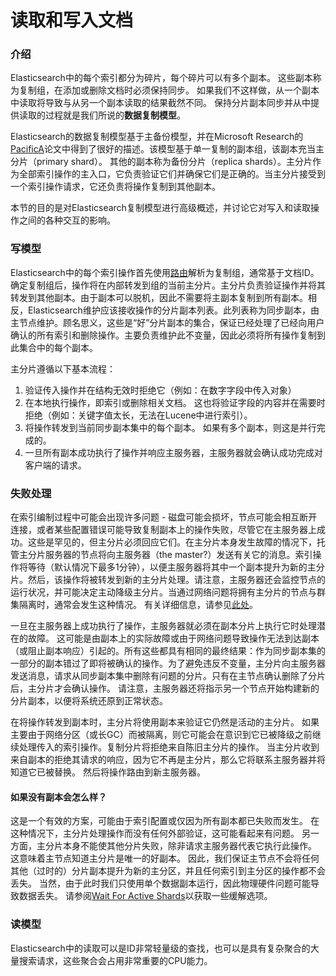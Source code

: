 # 读取和写入文档

### 介绍

Elasticsearch中的每个索引都分为碎片，每个碎片可以有多个副本。 这些副本称为复制组，在添加或删除文档时必须保持同步。 如果我们不这样做，从一个副本中读取将导致与从另一个副本读取的结果截然不同。 保持分片副本同步并从中提供读取的过程就是我们所说的**数据复制模型**。

Elasticsearch的数据复制模型基于主备份模型，并在Microsoft Research的[PacificA](https://www.microsoft.com/en-us/research/publication/pacifica-replication-in-log-based-distributed-storage-systems/)论文中得到了很好的描述。该模型基于单一复制的副本组，该副本充当主分片（primary shard）。 其他的副本称为备份分片（replica shards）。主分片作为全部索引操作的主入口，它负责验证它们并确保它们是正确的。当主分片接受到一个索引操作请求，它还负责将操作复制到其他副本。

本节的目的是对Elasticsearch复制模型进行高级概述，并讨论它对写入和读取操作之间的各种交互的影响。

### 写模型

Elasticsearch中的每个索引操作首先使用[路由](https://www.elastic.co/guide/en/elasticsearch/reference/current/docs-index_.html#index-routing)解析为复制组，通常基于文档ID。确定复制组后，操作将在内部转发到组的当前主分片。主分片负责验证操作并将其转发到其他副本。由于副本可以脱机，因此不需要将主副本复制到所有副本。相反，Elasticsearch维护应该接收操作的分片副本列表。此列表称为同步副本，由主节点维护。顾名思义，这些是“好”分片副本的集合，保证已经处理了已经向用户确认的所有索引和删除操作。主要负责维护此不变量，因此必须将所有操作复制到此集合中的每个副本。

主分片遵循以下基本流程：

1. 验证传入操作并在结构无效时拒绝它（例如：在数字字段中传入对象）
2. 在本地执行操作，即索引或删除相关文档。 这也将验证字段的内容并在需要时拒绝（例如：关键字值太长，无法在Lucene中进行索引）。
3. 将操作转发到当前同步副本集中的每个副本。 如果有多个副本，则这是并行完成的。
4. 一旦所有副本成功执行了操作并响应主服务器，主服务器就会确认成功完成对客户端的请求。

### 失败处理

在索引编制过程中可能会出现许多问题 - 磁盘可能会损坏，节点可能会相互断开连接，或者某些配置错误可能导致复制副本上的操作失败，尽管它在主服务器上成功。这些是罕见的，但主分片必须回应它们。在主分片本身发生故障的情况下，托管主分片服务器的节点将向主服务器（the master?）发送有关它的消息。索引操作将等待（默认情况下最多1分钟），以便主服务器将其中一个副本提升为新的主分片。然后，该操作将被转发到新的主分片处理。请注意，主服务器还会监控节点的运行状况，并可能决定主动降级主分片。当通过网络问题将拥有主分片的节点与群集隔离时，通常会发生这种情况。 有关详细信息，请参见[此处](https://www.elastic.co/guide/en/elasticsearch/reference/current/docs-replication.html#demoted-primary)。

一旦在主服务器上成功执行了操作，主服务器就必须在副本分片上执行它时处理潜在的故障。 这可能是由副本上的实际故障或由于网络问题导致操作无法到达副本（或阻止副本响应）引起的。所有这些都具有相同的最终结果：作为同步副本集的一部分的副本错过了即将被确认的操作。为了避免违反不变量，主分片向主服务器发送消息，请求从同步副本集中删除有问题的分片。只有在主节点确认删除了分片后，主分片才会确认操作。 请注意，主服务器还将指示另一个节点开始构建新的分片副本，以便将系统还原到正常状态。

在将操作转发到副本时，主分片将使用副本来验证它仍然是活动的主分片。 如果主要由于网络分区（或长GC）而被隔离，则它可能会在意识到它已被降级之前继续处理传入的索引操作。复制分片将拒绝来自陈旧主分片的操作。 当主分片收到来自副本的拒绝其请求的响应，因为它不再是主分片，那么它将联系主服务器并将知道它已被替换。 然后将操作路由到新主服务器。

#### 如果没有副本会怎么样？

这是一个有效的方案，可能由于索引配置或仅因为所有副本都已失败而发生。 在这种情况下，主分片处理操作而没有任何外部验证，这可能看起来有问题。 另一方面，主分片本身不能使其他分片失败，除非请求主服务器代表它执行此操作。 这意味着主节点知道主分片是唯一的好副本。 因此，我们保证主节点不会将任何其他（过时的）分片副本提升为新的主分区，并且任何索引到主分区的操作都不会丢失。 当然，由于此时我们只使用单个数据副本运行，因此物理硬件问题可能导致数据丢失。 请参阅[Wait For Active Shards](https://www.elastic.co/guide/en/elasticsearch/reference/current/docs-index_.html#index-wait-for-active-shards)以获取一些缓解选项。

### 读模型

Elasticsearch中的读取可以是ID非常轻量级的查找，也可以是具有复杂聚合的大量搜索请求，这些聚合会占用非常重要的CPU能力。

###  






